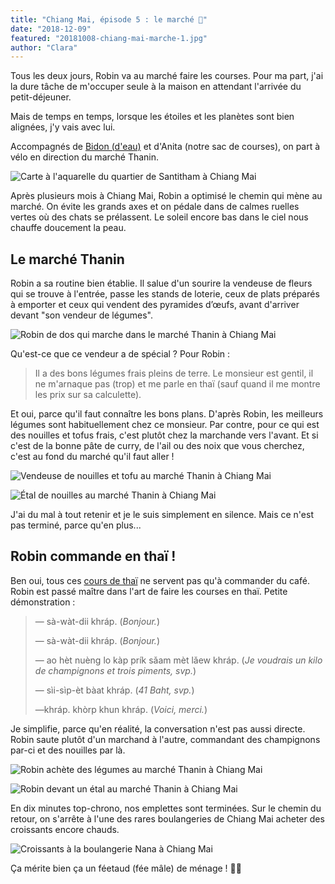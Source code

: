 ```yaml
---
title: "Chiang Mai, épisode 5 : le marché 🥕"
date: "2018-12-09"
featured: "20181008-chiang-mai-marche-1.jpg"
author: "Clara"
---
```


Tous les deux jours, Robin va au marché faire les courses. Pour ma part, j'ai la
dure tâche de m'occuper seule à la maison en attendant l'arrivée du
petit-déjeuner.

Mais de temps en temps, lorsque les étoiles et les planètes sont bien alignées,
j'y vais avec lui.

Accompagnés de
[Bidon (d'eau)](https://eaudepoisson.com/2018/11/30/chiang-mai-episode-3-notre-bidon-deau/)
et d'Anita (notre sac de courses), on part à vélo en direction du marché Thanin.

![Carte à l'aquarelle du quartier de Santitham à Chiang Mai](20181209-chiang-mai-carte-santitham.jpg "Carte de Robin à l'aquarelle qui montre, en rouge, la route qu'on prend pour aller au marché")

Après plusieurs mois à Chiang Mai, Robin a optimisé le chemin qui mène au
marché. On évite les grands axes et on pédale dans de calmes ruelles vertes où
des chats se prélassent. Le soleil encore bas dans le ciel nous chauffe
doucement la peau.

## Le marché Thanin

Robin a sa routine bien établie. Il salue d'un sourire la vendeuse de fleurs qui
se trouve à l'entrée, passe les stands de loterie, ceux de plats préparés à
emporter et ceux qui vendent des pyramides d’œufs, avant d'arriver devant "son
vendeur de légumes".

![Robin de dos qui marche dans le marché Thanin à Chiang Mai](20181008-chiang-mai-marche-6.jpg)

Qu'est-ce que ce vendeur a de spécial ? Pour Robin :

> Il a des bons légumes frais pleins de terre. Le monsieur est gentil, il ne
> m'arnaque pas (trop) et me parle en thaï (sauf quand il me montre les prix sur
> sa calculette).

Et oui, parce qu'il faut connaître les bons plans. D'après Robin, les meilleurs
légumes sont habituellement chez ce monsieur. Par contre, pour ce qui est des
nouilles et tofus frais, c'est plutôt chez la marchande vers l'avant. Et si
c'est de la bonne pâte de curry, de l'ail ou des noix que vous cherchez, c'est
au fond du marché qu'il faut aller !

![Vendeuse de nouilles et tofu au marché Thanin à Chiang Mai](20181008-chiang-mai-marche-4.jpg)

![Étal de nouilles au marché Thanin à Chiang Mai](20181008-chiang-mai-marche-3.jpg)

J'ai du mal à tout retenir et je le suis simplement en silence. Mais ce n'est
pas terminé, parce qu'en plus...

## Robin commande en thaï !

Ben oui, tous ces
[cours de thaï](https://eaudepoisson.com/2018/12/07/chiang-mai-episode-4-apprendre-le-thai/)
ne servent pas qu'à commander du café. Robin est passé maître dans l'art de
faire les courses en thaï. Petite démonstration :

> — sà-wàt-dii khráp. (_Bonjour._)
>
> — sà-wàt-dii khráp. (_Bonjour._)
>
> — ao hèt nuèng lo kàp prík sǎam mèt lǎew khráp. (_Je voudrais un kilo de
> champignons et trois piments, svp._)
>
> — sìi-sìp-èt bàat khráp. (_41 Baht, svp._)
>
> —khráp. khòrp khun khráp. (_Voici, merci._)

Je simplifie, parce qu'en réalité, la conversation n'est pas aussi directe.
Robin saute plutôt d'un marchand à l'autre, commandant des champignons par-ci et
des nouilles par là.

![Robin achète des légumes au marché Thanin à Chiang Mai](20181008-chiang-mai-marche-2.jpg)

![Robin devant un étal au marché Thanin à Chiang Mai](20181008-chiang-mai-marche-5.jpg)

En dix minutes top-chrono, nos emplettes sont terminées. Sur le chemin du
retour, on s'arrête à l'une des rares boulangeries de Chiang Mai acheter des
croissants encore chauds.

![Croissants à la boulangerie Nana à Chiang Mai](20181008-chiang-mai-boulangerie.jpg)

Ça mérite bien ça un féetaud (fée mâle) de ménage ! 🧚‍♂️
